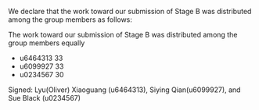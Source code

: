 We declare that the work toward our submission of Stage B was distributed among the group members as follows:

The work toward our submission of Stage B was distributed among the group members equally

* u6464313 33
* u6099927 33
* u0234567 30

Signed: Lyu(Oliver) Xiaoguang (u6464313), Siying Qian(u6099927), and Sue Black (u0234567)
